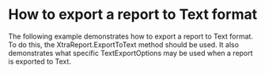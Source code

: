 # How to export a report to Text format


<p>The following example demonstrates how to export a report to Text format. To do this, the XtraReport.ExportToText method should be used. It also demonstrates what specific TextExportOptions may be used when a report is exported to Text.</p>

<br/>


